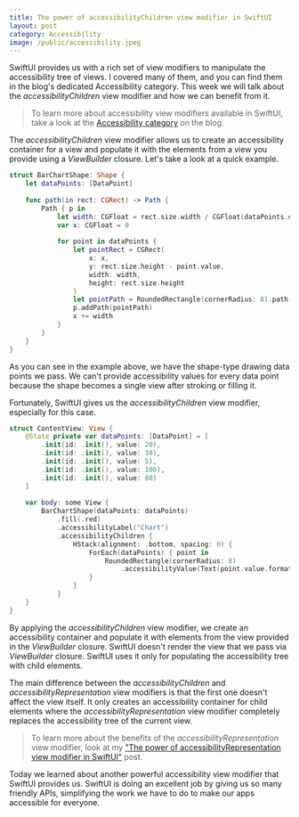 ```yaml
---
title: The power of accessibilityChildren view modifier in SwiftUI
layout: post
category: Accessibility
image: /public/accessibility.jpeg
---
```


SwiftUI provides us with a rich set of view modifiers to manipulate the accessibility tree of views. I covered many of them, and you can find them in the blog's dedicated Accessibility category. This week we will talk about the *accessibilityChildren* view modifier and how we can benefit from it.

> To learn more about accessibility view modifiers available in SwiftUI, take a look at the [Accessibility category](/categories) on the blog.

The *accessibilityChildren* view modifier allows us to create an accessibility container for a view and populate it with the elements from a view you provide using a *ViewBuilder* closure. Let's take a look at a quick example.

```swift
struct BarChartShape: Shape {
    let dataPoints: [DataPoint]
    
    func path(in rect: CGRect) -> Path {
        Path { p in
            let width: CGFloat = rect.size.width / CGFloat(dataPoints.count)
            var x: CGFloat = 0
            
            for point in dataPoints {
                let pointRect = CGRect(
                    x: x,
                    y: rect.size.height - point.value,
                    width: width,
                    height: rect.size.height
                )
                let pointPath = RoundedRectangle(cornerRadius: 8).path(in: pointRect)
                p.addPath(pointPath)
                x += width
            }
        }
    }
}
```

As you can see in the example above, we have the shape-type drawing data points we pass. We can't provide accessibility values for every data point because the shape becomes a single view after stroking or filling it. 

Fortunately, SwiftUI gives us the *accessibilityChildren* view modifier, especially for this case.

```swift
struct ContentView: View {
    @State private var dataPoints: [DataPoint] = [
        .init(id: .init(), value: 20),
        .init(id: .init(), value: 30),
        .init(id: .init(), value: 5),
        .init(id: .init(), value: 100),
        .init(id: .init(), value: 80)
    ]
    
    var body: some View {
        BarChartShape(dataPoints: dataPoints)
            .fill(.red)
            .accessibilityLabel("Chart")
            .accessibilityChildren {
                HStack(alignment: .bottom, spacing: 0) {
                    ForEach(dataPoints) { point in
                        RoundedRectangle(cornerRadius: 8)
                            .accessibilityValue(Text(point.value.formatted()))
                    }
                }
            }
    }
}
```

By applying the *accessibilityChildren* view modifier, we create an accessibility container and populate it with elements from the view provided in the *ViewBuilder* closure. SwiftUI doesn't render the view that we pass via *ViewBuilder* closure. SwiftUI uses it only for populating the accessibility tree with child elements.

The main difference between the *accessibilityChildren* and *accessibilityRepresentation* view modifiers is that the first one doesn't affect the view itself. It only creates an accessibility container for child elements where the *accessibilityRepresentation* view modifier completely replaces the accessibility tree of the current view.

> To learn more about the benefits of the *accessibilityRepresentation* view modifier, look at my ["The power of accessibilityRepresentation view modifier in SwiftUI"](/2021/09/01/the-power-of-accessibility-representation-view-modifier-in-swiftui/) post.

Today we learned about another powerful accessibility view modifier that SwiftUI provides us. SwiftUI is doing an excellent job by giving us so many friendly APIs, simplifying the work we have to do to make our apps accessible for everyone.
